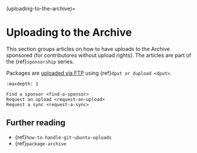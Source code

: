 (uploading-to-the-archive)=
# Uploading to the Archive

This section groups articles on how to have uploads to the Archive sponsored (for contributores without upload rights). The articles are part of the {ref}`sponsorship` series.

Packages are [uploaded via FTP](ftp://upload.ubuntu.com/) using {ref}`dput or dupload <dput>`.

```{toctree}
:maxdepth: 1

Find a sponsor <find-a-sponsor>
Request an upload <request-an-upload>
Request a sync <request-a-sync>
```

## Further reading

* {ref}`how-to-handle-git-ubuntu-uploads`
* {ref}`package-archive`
